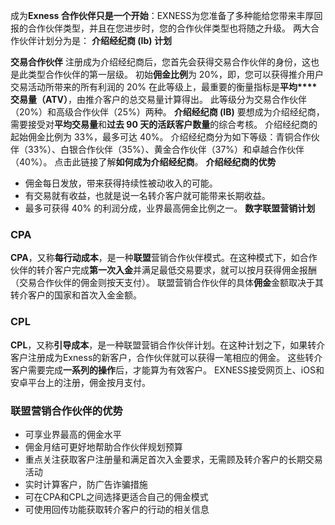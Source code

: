 
成为**Exness 合作伙伴只是一个开始**：EXNESS为您准备了多种能给您带来丰厚回报的合作伙伴类型，并且在您进步时，您的合作伙伴类型也将随之升级。
两大合作伙伴计划分为是：
**介绍经纪商 (Ib) 计划**
 
**交易合作伙伴**
注册成为介绍经纪商后，您首先会获得交易合作伙伴的身份，这也是此类型合作伙伴的第一层级。 初始**佣金比例**为 20%，即，您可以获得推介用户交易活动所带来的所有利润的 20% 在此等级上，最重要的衡量指标是**平均****交易量（ATV）**，由推介客户的总交易量计算得出。
此等级分为交易合作伙伴（20%）和高级合作伙伴（25%）两种。
**介绍经纪商 (IB)**
要想成为介绍经纪商，需要接受对**平均交易量**和**过去 90 天的活跃客户数量**的综合考核。 介绍经纪商的起始佣金比例为 33%，最多可达 40%。
介绍经纪商分为如下等级：青铜合作伙伴（33%）、白银合作伙伴（35%）、黄金合作伙伴（37%）和卓越合作伙伴（40%）。
点击此链接了解**如何成为介绍经纪商**。
**介绍经纪商的优势**
* 佣金每日发放，带来获得持续性被动收入的可能。
* 有交易就有收益，也就是说一名转介客户就可能带来长期收益。
* 最多可获得 40% 的利润分成，业界最高佣金比例之一。
**数字联盟营销计划**
 
### CPA ###
**CPA**，又称**每行动成本**，是一种**联盟**营销合作伙伴模式。在这种模式下，如合作伙伴的转介客户完成**第一次入金**并满足最低交易要求，就可以按月获得佣金报酬（交易合作伙伴的佣金则按天支付）。
联盟营销合作伙伴的具体**佣金**金额取决于其转介客户的国家和首次入金金额。
### CPL ###
**CPL**，又称**引导成本**，是一种联盟营销合作伙伴计划。在这种计划之下，如果转介客户注册成为Exness的新客户，合作伙伴就可以获得一笔相应的佣金。 这些转介客户需要完成**一系列的操作**后，才能算为有效客户。
EXNESS接受网页上、iOS和安卓平台上的注册，佣金按月支付。
### 联盟营销合作伙伴的优势 ###
* 可享业界最高的佣金水平
* 佣金月结可更好地帮助合作伙伴规划预算
* 重点关注获取客户注册量和满足首次入金要求，无需顾及转介客户的长期交易活动
* 实时计算客户，防广告诈骗措施
* 可在CPA和CPL之间选择更适合自己的佣金模式
* 可使用回传功能获取转介客户的行动的相关信息